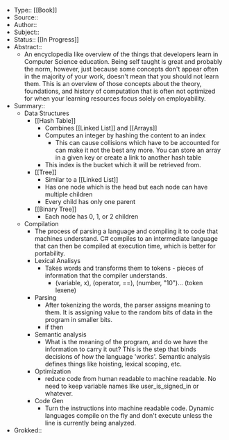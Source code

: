 - Type:: [[Book]]
- Source:: 
- Author:: 
- Subject::
- Status:: [[In Progress]] 
- Abstract::
    - An encyclopedia like overview of the things that developers learn in Computer Science education. Being self taught is great and probably the norm, however, just because some concepts don't appear often in the majority of your work, doesn't mean that you should not learn them. This is an overview of those concepts about the theory, foundations, and history of computation that is often not optimized for when your learning resources focus solely on employability. 
- Summary::
    - Data Structures
        - [[Hash Table]]
            - Combines [[Linked List]] and [[Arrays]]
            - Computes an integer by hashing the content to an index
                - This can cause collisions which have to be accounted for can make it not the best any more. You can store an array in a given key or create a link to another hash table
            - This index is the bucket which it will be retrieved from.
        - [[Tree]]
            - Similar to a [[Linked List]]
            - Has one node which is the head but each node can have multiple children
            - Every child has only one parent
        - [[Binary Tree]]
            - Each node has 0, 1, or 2 children
    - Compilation
        - The process of parsing a language and compiling it to code that machines understand. C# compiles to an intermediate language that can then be compiled at execution time, which is better for portability. 
        - Lexical Analisys 
            - Takes words and transforms them to tokens - pieces of information that the compiler understands. 
                - (variable, x), (operator, ==), (number, "10")... (token lexene)
        - Parsing
            - After tokenizing the words, the parser assigns meaning to them. It is assigning value to the random bits of data in the program in smaller bits.
            - if then
        - Semantic analysis
            - What is the meaning of the program, and do we have the information to carry it out? This is the step that binds decisions of how the language 'works'. Semantic analysis defines things like hoisting, lexical scoping, etc.
        - Optimization 
            - reduce code from human readable to machine readable. No need to keep variable names like user_is_signed_in or whatever. 
        -  Code Gen
            - Turn the instructions into machine readable code. Dynamic languages compile on the fly and don't execute unless the line is currently being analyzed. 
- Grokked::
